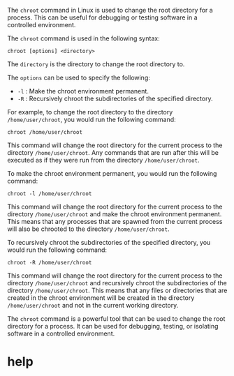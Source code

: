 The `chroot` command in Linux is used to change the root directory for a process. This can be useful for debugging or testing software in a controlled environment.

The `chroot` command is used in the following syntax:

```
chroot [options] <directory>
```

The `directory` is the directory to change the root directory to.

The `options` can be used to specify the following:

* `-l` : Make the chroot environment permanent.
* `-R` : Recursively chroot the subdirectories of the specified directory.

For example, to change the root directory to the directory `/home/user/chroot`, you would run the following command:

```
chroot /home/user/chroot
```

This command will change the root directory for the current process to the directory `/home/user/chroot`. Any commands that are run after this will be executed as if they were run from the directory `/home/user/chroot`.

To make the chroot environment permanent, you would run the following command:

```
chroot -l /home/user/chroot
```

This command will change the root directory for the current process to the directory `/home/user/chroot` and make the chroot environment permanent. This means that any processes that are spawned from the current process will also be chrooted to the directory `/home/user/chroot`.

To recursively chroot the subdirectories of the specified directory, you would run the following command:

```
chroot -R /home/user/chroot
```

This command will change the root directory for the current process to the directory `/home/user/chroot` and recursively chroot the subdirectories of the directory `/home/user/chroot`. This means that any files or directories that are created in the chroot environment will be created in the directory `/home/user/chroot` and not in the current working directory.

The `chroot` command is a powerful tool that can be used to change the root directory for a process. It can be used for debugging, testing, or isolating software in a controlled environment.




# help 

```

```

